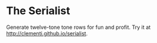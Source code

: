 # The Serialist

Generate twelve-tone tone rows for fun and profit. Try it at http://clementi.github.io/serialist.
